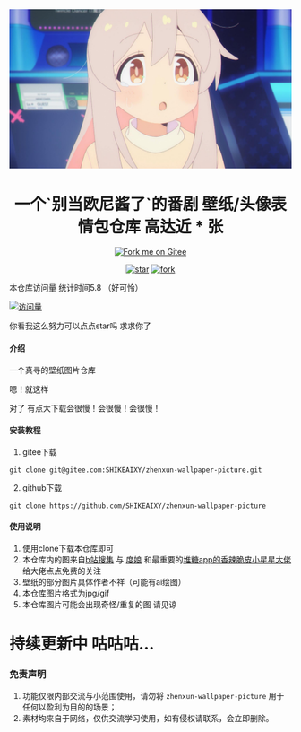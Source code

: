 <div align="center">
  <img src="仓库图片/可爱.png" alt="欧尼酱" width = "600">

  
<h1>一个`别当欧尼酱了`的番剧 壁纸/头像表情包仓库 高达近 * 张</h1>

</div>
<div align="center">
<a href='https://gitee.com/SHIKEAIXY/zhenxun-wallpaper-picture'><img src='https://gitee.com/SHIKEAIXY/zhenxun-wallpaper-picture/widgets/widget_3.svg' alt='Fork me on Gitee'></img></a>

<a href='https://gitee.com/SHIKEAIXY/zhenxun-wallpaper-picture/stargazers'><img src='https://gitee.com/SHIKEAIXY/zhenxun-wallpaper-picture/badge/star.svg?theme=dark' alt='star'></img></a>
<a href='https://gitee.com/SHIKEAIXY/zhenxun-wallpaper-picture/members'><img src='https://gitee.com/SHIKEAIXY/zhenxun-wallpaper-picture/badge/fork.svg?theme=dark' alt='fork'></img></a>

</div>

本仓库访问量 统计时间5.8 （好可怜）

[![访问量](https://profile-counter.glitch.me/zhenxun-wallpaper-picture/count.svg)](https://gitee.com/SHIKEAIXY/zhenxun-wallpaper-picture.git)

你看我这么努力可以点点star吗 求求你了

#### 介绍

一个真寻的壁纸图片仓库

嗯！就这样

对了 有点大下载会很慢！会很慢！会很慢！

#### 安装教程

1.  gitee下载

```
git clone git@gitee.com:SHIKEAIXY/zhenxun-wallpaper-picture.git
```

2.  github下载

```
git clone https://github.com/SHIKEAIXY/zhenxun-wallpaper-picture
```

#### 使用说明

1.  使用clone下载本仓库即可
2.  本仓库内的图来自[b站搜集](https://www.bilibili.com/read/cv20747577) 与 [度娘](https://baidu.com) 和最重要的[堆糖app的香辣脆皮小星星大佬](https://www.duitang.com/people/?id=1705780019) 给大佬点点免费的关注 
3.  壁纸的部分图片具体作者不祥（可能有ai绘图）
4.  本仓库图片格式为jpg/gif
5.  本仓库图片可能会出现奇怪/重复的图 请见谅

# 持续更新中 咕咕咕...

### 免责声明

1. 功能仅限内部交流与小范围使用，请勿将 `zhenxun-wallpaper-picture` 用于任何以盈利为目的的场景；
2. 素材均来自于网络，仅供交流学习使用，如有侵权请联系，会立即删除。